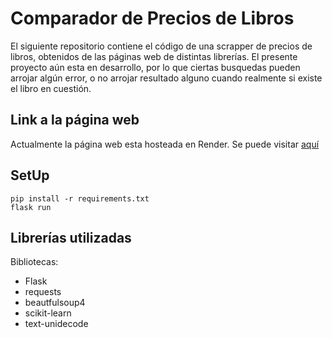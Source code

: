 # Comparador de Precios de Libros

El siguiente repositorio contiene el código de una scrapper de precios de libros, obtenidos de las páginas web de distintas librerías. El presente proyecto aún esta en desarrollo, por lo que ciertas busquedas pueden arrojar algún error, o no arrojar resultado alguno cuando realmente si existe el libro en cuestión.

## Link a la página web

Actualmente la página web esta hosteada en Render. Se puede visitar [aquí](https://babel-ggh9.onrender.com)


## SetUp


```
pip install -r requirements.txt
flask run
```


## Librerías utilizadas

Bibliotecas:
- Flask
- requests
- beautfulsoup4
- scikit-learn
- text-unidecode
